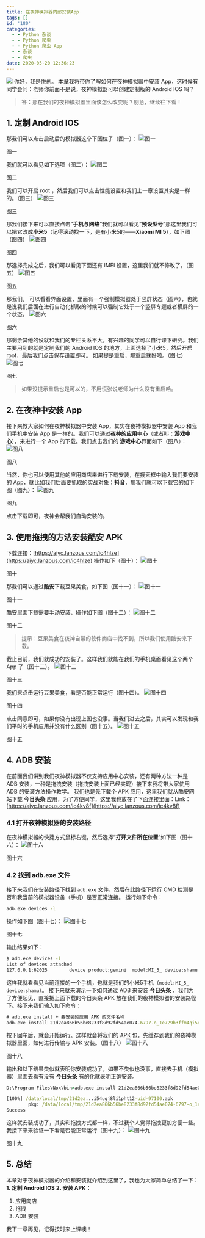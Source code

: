 ```yaml
---
title: 在夜神模拟器内部安装App
tags: []
id: '180'
categories:
  - - Python 杂谈
  - - Python 爬虫
  - - Python 爬虫 App
  - - 杂谈
  - - 爬虫
date: 2020-05-20 12:36:23
---
```


![](https://images-aiyc-1301641396.cos.ap-guangzhou.myqcloud.com/20200711225341) 你好，我是悦创。 本章我将带你了解如何在夜神模拟器中安装 App，这时候有同学会问：老师你前面不是说，夜神模拟器可以创建定制版的 Android IOS 吗？

> 答：那在我们的夜神模拟器里面该怎么改变呢？别急，继续往下看！

## 1\. 定制 Android IOS

那我们可以点击启动后的模拟器这个下图位子（图一）： ![图一](https://images-aiyc-1301641396.cos.ap-guangzhou.myqcloud.com/20200711225430)

图一

我们就可以看见如下选项（图二）： ![图二](https://images-aiyc-1301641396.cos.ap-guangzhou.myqcloud.com/20200711225446)

图二

我们可以开启 root ，然后我们可以点击性能设置和我们上一章设置其实是一样的。（图三） ![图三](https://images-aiyc-1301641396.cos.ap-guangzhou.myqcloud.com/20200711225454)

图三

那我们接下来可以直接点击”**手机与网络**“我们就可以看见”**预设型号**”那这里我们可以把它改成**小米5**（记得滚动找一下，是有小米5的——**Xiaomi MI 5**），如下图（图四） ![图四](https://images-aiyc-1301641396.cos.ap-guangzhou.myqcloud.com/20200711225506)

图四

那选择完成之后，我们可以看见下面还有 IMEI 设置，这里我们就不修改了。（图五） ![图五](https://images-aiyc-1301641396.cos.ap-guangzhou.myqcloud.com/20200711225531)

图五

那我们， 可以看看界面设置，里面有一个强制模拟器处于竖屏状态（图六），也就是说我们后面在进行自动化抓取的时候可以强制它处于一个竖屏专题或者横屏的一个状态。 ![图六](https://images-aiyc-1301641396.cos.ap-guangzhou.myqcloud.com/20200711225541)

图六

那剩余其他的设就和我们的专栏关系不大，有兴趣的同学可以自行课下研究。我们主要用到的就是定制我们的 Android IOS 的地方，上面选择了小米5，然后开启 root，最后我们点击保存设置即可。 如果提是重启，那重启就好啦。（图七） ![图七](https://images-aiyc-1301641396.cos.ap-guangzhou.myqcloud.com/20200711225555)

图七

> 如果没提示重启也是可以的，不用慌张说老师为什么没有重启哈。

## 2\. 在夜神中安装 App

接下来教大家如何在夜神模拟器中安装 App，其实在夜神模拟器中安装 App 和我们手机中安装 App 是一样的。我们可以通过**夜神的应用中心**（或者叫：**游戏中心**），来进行一个 App 的下载。我们点击我们的 **游戏中心**界面如下（图八）： ![图八](https://images-aiyc-1301641396.cos.ap-guangzhou.myqcloud.com/20200711225600)

图八

当然，你也可以使用其他的应用商店来进行下载安装，在搜索框中输入我们要安装的 App，就比如我们后面要抓取的实战对象：**抖音**，那我们就可以下载它的如下图（图九）： ![图九](https://images-aiyc-1301641396.cos.ap-guangzhou.myqcloud.com/20200711225616)

图九

点击下载即可，夜神会帮我们自动安装的。

## 3\. 使用拖拽的方法安装酷安 APK

下载连接：[https://aiyc.lanzous.com/ic4hlze](https://aiyc.lanzous.com/ic4hlze) 操作如下（图十）： ![图十](https://images-aiyc-1301641396.cos.ap-guangzhou.myqcloud.com/20200711225625)

图十

那我们可以通过**酷安**下载豆果美食，如下图（图十一）： ![图十一](https://images-aiyc-1301641396.cos.ap-guangzhou.myqcloud.com/20200711225642)

图十一

酷安里面下载需要手动安装，操作如下图（图十二）： ![图十二](https://images-aiyc-1301641396.cos.ap-guangzhou.myqcloud.com/20200711225706)

图十二

> 提示：豆果美食在夜神自带的软件商店中找不到，所以我们使用酷安来下载。

截止目前，我们就成功的安装了。这样我们就能在我们的手机桌面看见这个两个 App 了（图十三）。 ![图十三](https://images-aiyc-1301641396.cos.ap-guangzhou.myqcloud.com/20200711225720)

图十三

我们来点击运行豆果美食，看是否能正常运行（图十四）。 ![图十四](https://images-aiyc-1301641396.cos.ap-guangzhou.myqcloud.com/20200711225739)

图十四

点击同意即可，如果你没有出现上图也没事。当我们进去之后，其实可以发现和我们平时的手机应用并没有什么区别（图十五）。 ![图十五](https://images-aiyc-1301641396.cos.ap-guangzhou.myqcloud.com/20200711225749)

图十五

## 4\. ADB 安装

在前面我们讲到我们夜神模拟器不仅支持应用中心安装，还有两种方法一种是 ADB 安装，一种是拖拽安装（拖拽安装上面已经实现）接下来我将带大家使用 ADB 的安装方法操作教学。 我们也是先下载个 APK 应用，这里我们就从酷安网站下载 **今日头条** 应用，为了方便同学，这里我也放在了下面连接里面：Link：[https://aiyc.lanzous.com/ic4kv8f](https://aiyc.lanzous.com/ic4kv8f)

### 4.1 打开夜神模拟器的安装路径

在夜神模拟器的快捷方式鼠标右键，然后选择“**打开文件所在位置**”如下图（图十六）： ![图十六](https://images-aiyc-1301641396.cos.ap-guangzhou.myqcloud.com/20200711225846)

图十六

### 4.2 找到 adb.exe 文件

接下来我们在安装路径下找到 `adb.exe` 文件，然后在此路径下运行 CMD 检测是否和我当前的模拟器设备（手机）是否正常连接。 运行如下命令：

```cmd
adb.exe devices -l
```

操作如下图（图十七）： ![图十七](https://images-aiyc-1301641396.cos.ap-guangzhou.myqcloud.com/20200711225921)

图十七

输出结果如下：

```cmd
$ adb.exe devices -l
List of devices attached
127.0.0.1:62025        device product:gemini  model:MI_5_ device:shamu
```

这样我就看看见当前连接的一个手机，也就是我们的小米5手机（`model:MI_5_ device:shamu`）。 接下来就来演示一下如何通过 ADB 来安装 **今日头条** ，我们为了方便起见，直接把上面下载的今日头条 APK 放在我们的夜神模拟器的安装路径下。接下来我们输入如下命令：

```cmd
# adb.exe install + 要安装的应用 APK 的文件名称
adb.exe install 21d2ea866b56be8233f8d92fd54ae074-6797-o_1e729h3ffm4qi54ugj8li1pht12-uid-97100.apk
```

按下回车后，就会开始运行。这样就会将我们的 APK 包，先缓存到我们的夜神模拟器里面，如何进行传输与 APK 安装。（图十八） ![图十八](https://images-aiyc-1301641396.cos.ap-guangzhou.myqcloud.com/20200711230021)

图十八

输出和以下结果类似就表明你安装成功了，如果不类似也没事，直接去手机（模拟器）里面去看有没有 **今日头条** 有的化就表明正确安装。

```cmd
D:\Program Files\Nox\bin>adb.exe install 21d2ea866b56be8233f8d92fd54ae074-6797-o_1e729h3ffm4qi54ugj8li1pht12-uid-97100.apk

[100%] /data/local/tmp/21d2ea...i54ugj8li1pht12-uid-97100.apk
        pkg: /data/local/tmp/21d2ea866b56be8233f8d92fd54ae074-6797-o_1e729h3ffm4qi54ugj8li1pht12-uid-97100.apk
Success
```

这样就安装成功了，其实和拖拽方式都一样，不过我个人觉得拖拽更加方便一些。我接下来来验证一下看是否能正常运行（图十九）： ![图十九](https://images-aiyc-1301641396.cos.ap-guangzhou.myqcloud.com/20200711230032)

图十九

## 5\. 总结

本章对于夜神模拟器的介绍和安装就介绍到这里了，我也为大家简单总结了一下： **1\. 定制 Android IOS** **2\. 安装 APK：**

1.  应用商店
2.  拖拽
3.  ADB 安装

我下一章再见，记得按时来上课噢！